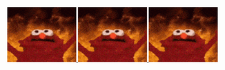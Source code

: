 
<!--<img src="https://raw.githubusercontent.com/blais3pasc4l/JuanCalderon/main/Software%20Developer%20(3).png"/>
<h4 align="center">A passionate FullStack developer</h4> <br/> 

Favorite Tech: JavaScript, React, Typescript, Python, Flutter... :sparkles: <br/>
<h2 align="center">Hi 👋, I'm Juan Calderon</h2>


I’m currently learning **New technologies** 🔥

How to reach me **juandavidcalderonpena@gmail.com** 📫 -->

<a href="https://github.com/blais3pasc4l">
    <img alt="flame" src="https://github.com/wabscale/wabscale/raw/master/flame-1.gif" width="height=128" />
</a>
<a href="https://github.com/blais3pasc4l">
    <img alt="flame" src="https://github.com/wabscale/wabscale/raw/master/flame-1.gif" width="height=128" />
</a>
<a href="https://github.com/blais3pasc4l">
    <img alt="flame" src="https://github.com/wabscale/wabscale/raw/master/flame-1.gif" width="height=128" />
</a>

